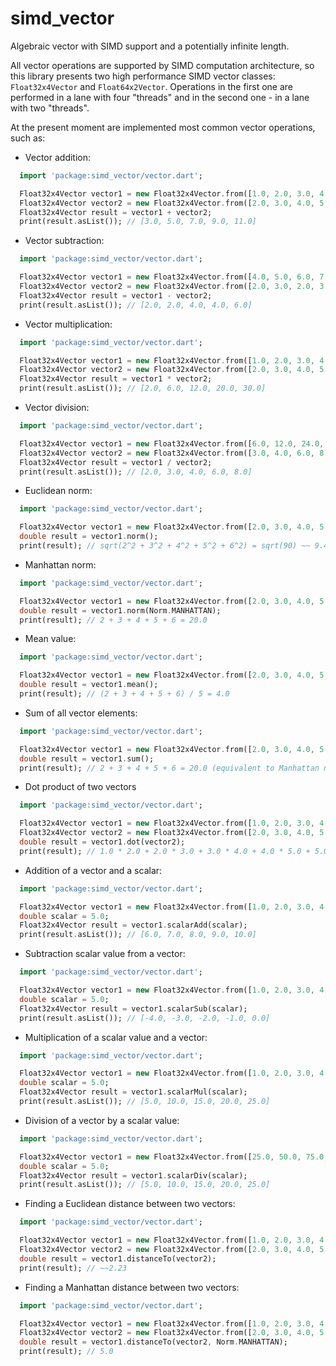 # simd_vector
Algebraic vector with SIMD support and a potentially infinite length.

All vector operations are supported by SIMD computation architecture, so this library presents two high performance SIMD 
vector classes: `Float32x4Vector` and `Float64x2Vector`. Operations in the first one are performed in a lane with four "threads"
and in the second one - in a lane with two "threads".

At the present moment are implemented most common vector operations, such as:

- Vector addition:
````Dart
  import 'package:simd_vector/vector.dart';

  Float32x4Vector vector1 = new Float32x4Vector.from([1.0, 2.0, 3.0, 4.0, 5.0]);
  Float32x4Vector vector2 = new Float32x4Vector.from([2.0, 3.0, 4.0, 5.0, 6.0]);
  Float32x4Vector result = vector1 + vector2;
  print(result.asList()); // [3.0, 5.0, 7.0, 9.0, 11.0]
````

- Vector subtraction:
````Dart
  import 'package:simd_vector/vector.dart';

  Float32x4Vector vector1 = new Float32x4Vector.from([4.0, 5.0, 6.0, 7.0, 8.0]);
  Float32x4Vector vector2 = new Float32x4Vector.from([2.0, 3.0, 2.0, 3.0, 2.0]);
  Float32x4Vector result = vector1 - vector2;
  print(result.asList()); // [2.0, 2.0, 4.0, 4.0, 6.0]
````

- Vector multiplication:
````Dart
  import 'package:simd_vector/vector.dart';

  Float32x4Vector vector1 = new Float32x4Vector.from([1.0, 2.0, 3.0, 4.0, 5.0]);
  Float32x4Vector vector2 = new Float32x4Vector.from([2.0, 3.0, 4.0, 5.0, 6.0]);
  Float32x4Vector result = vector1 * vector2;
  print(result.asList()); // [2.0, 6.0, 12.0, 20.0, 30.0]
````

- Vector division:
````Dart
  import 'package:simd_vector/vector.dart';

  Float32x4Vector vector1 = new Float32x4Vector.from([6.0, 12.0, 24.0, 48.0, 96.0]);
  Float32x4Vector vector2 = new Float32x4Vector.from([3.0, 4.0, 6.0, 8.0, 12.0]);
  Float32x4Vector result = vector1 / vector2;
  print(result.asList()); // [2.0, 3.0, 4.0, 6.0, 8.0]
````

- Euclidean norm:
````Dart
  import 'package:simd_vector/vector.dart';

  Float32x4Vector vector1 = new Float32x4Vector.from([2.0, 3.0, 4.0, 5.0, 6.0]);
  double result = vector1.norm();
  print(result); // sqrt(2^2 + 3^2 + 4^2 + 5^2 + 6^2) = sqrt(90) ~~ 9.48
````

- Manhattan norm:
````Dart
  import 'package:simd_vector/vector.dart';

  Float32x4Vector vector1 = new Float32x4Vector.from([2.0, 3.0, 4.0, 5.0, 6.0]);
  double result = vector1.norm(Norm.MANHATTAN);
  print(result); // 2 + 3 + 4 + 5 + 6 = 20.0
````

- Mean value:
````Dart
  import 'package:simd_vector/vector.dart';

  Float32x4Vector vector1 = new Float32x4Vector.from([2.0, 3.0, 4.0, 5.0, 6.0]);
  double result = vector1.mean();
  print(result); // (2 + 3 + 4 + 5 + 6) / 5 = 4.0
````

- Sum of all vector elements:
````Dart
  import 'package:simd_vector/vector.dart';

  Float32x4Vector vector1 = new Float32x4Vector.from([2.0, 3.0, 4.0, 5.0, 6.0]);
  double result = vector1.sum();
  print(result); // 2 + 3 + 4 + 5 + 6 = 20.0 (equivalent to Manhattan norm)
````

- Dot product of two vectors
````Dart
  import 'package:simd_vector/vector.dart';

  Float32x4Vector vector1 = new Float32x4Vector.from([1.0, 2.0, 3.0, 4.0, 5.0]);
  Float32x4Vector vector2 = new Float32x4Vector.from([2.0, 3.0, 4.0, 5.0, 6.0]);
  double result = vector1.dot(vector2);
  print(result); // 1.0 * 2.0 + 2.0 * 3.0 + 3.0 * 4.0 + 4.0 * 5.0 + 5.0 * 6.0 = 70.0
````

- Addition of a vector and a scalar:
````Dart
  import 'package:simd_vector/vector.dart';

  Float32x4Vector vector1 = new Float32x4Vector.from([1.0, 2.0, 3.0, 4.0, 5.0]);
  double scalar = 5.0;
  Float32x4Vector result = vector1.scalarAdd(scalar);
  print(result.asList()); // [6.0, 7.0, 8.0, 9.0, 10.0]
````

- Subtraction scalar value from a vector:
````Dart
  import 'package:simd_vector/vector.dart';

  Float32x4Vector vector1 = new Float32x4Vector.from([1.0, 2.0, 3.0, 4.0, 5.0]);
  double scalar = 5.0;
  Float32x4Vector result = vector1.scalarSub(scalar);
  print(result.asList()); // [-4.0, -3.0, -2.0, -1.0, 0.0]
````

- Multiplication of a scalar value and a vector:
````Dart
  import 'package:simd_vector/vector.dart';

  Float32x4Vector vector1 = new Float32x4Vector.from([1.0, 2.0, 3.0, 4.0, 5.0]);
  double scalar = 5.0;
  Float32x4Vector result = vector1.scalarMul(scalar);
  print(result.asList()); // [5.0, 10.0, 15.0, 20.0, 25.0]
````

- Division of a vector by a scalar value:
````Dart
  import 'package:simd_vector/vector.dart';

  Float32x4Vector vector1 = new Float32x4Vector.from([25.0, 50.0, 75.0, 100.0, 125.0]);
  double scalar = 5.0;
  Float32x4Vector result = vector1.scalarDiv(scalar);
  print(result.asList()); // [5.0, 10.0, 15.0, 20.0, 25.0]
````

- Finding a Euclidean distance between two vectors:
````Dart
  import 'package:simd_vector/vector.dart';

  Float32x4Vector vector1 = new Float32x4Vector.from([1.0, 2.0, 3.0, 4.0, 5.0]);
  Float32x4Vector vector2 = new Float32x4Vector.from([2.0, 3.0, 4.0, 5.0, 6.0]);
  double result = vector1.distanceTo(vector2);
  print(result); // ~~2.23
````

- Finding a Manhattan distance between two vectors:
````Dart
  import 'package:simd_vector/vector.dart';

  Float32x4Vector vector1 = new Float32x4Vector.from([1.0, 2.0, 3.0, 4.0, 5.0]);
  Float32x4Vector vector2 = new Float32x4Vector.from([2.0, 3.0, 4.0, 5.0, 6.0]);
  double result = vector1.distanceTo(vector2, Norm.MANHATTAN);
  print(result); // 5.0
````
